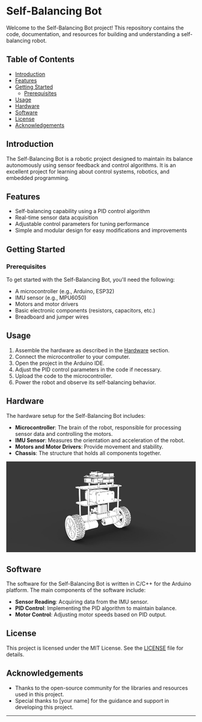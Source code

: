 # Self-Balancing Bot

Welcome to the Self-Balancing Bot project! This repository contains the code, documentation, and resources for building and understanding a self-balancing robot.

## Table of Contents

- [Introduction](#introduction)
- [Features](#features)
- [Getting Started](#getting-started)
  - [Prerequisites](#prerequisites)
- [Usage](#usage)
- [Hardware](#hardware)
- [Software](#software)
- [License](#license)
- [Acknowledgements](#acknowledgements)

## Introduction

The Self-Balancing Bot is a robotic project designed to maintain its balance autonomously using sensor feedback and control algorithms. It is an excellent project for learning about control systems, robotics, and embedded programming.

## Features

- Self-balancing capability using a PID control algorithm
- Real-time sensor data acquisition
- Adjustable control parameters for tuning performance
- Simple and modular design for easy modifications and improvements

## Getting Started

### Prerequisites

To get started with the Self-Balancing Bot, you'll need the following:

- A microcontroller (e.g., Arduino, ESP32)
- IMU sensor (e.g., MPU6050)
- Motors and motor drivers
- Basic electronic components (resistors, capacitors, etc.)
- Breadboard and jumper wires

## Usage

1. Assemble the hardware as described in the [Hardware](#hardware) section.
2. Connect the microcontroller to your computer.
3. Open the project in the Arduino IDE.
4. Adjust the PID control parameters in the code if necessary.
5. Upload the code to the microcontroller.
6. Power the robot and observe its self-balancing behavior.

## Hardware

The hardware setup for the Self-Balancing Bot includes:

- **Microcontroller**: The brain of the robot, responsible for processing sensor data and controlling the motors.
- **IMU Sensor**: Measures the orientation and acceleration of the robot.
- **Motors and Motor Drivers**: Provide movement and stability.
- **Chassis**: The structure that holds all components together.

![A two-wheeled self-balancing robot](https://github.com/aatmanp4/Self-Balancing-Bot/blob/main/Diagrams/self-balancing-robot.jpg)

## Software

The software for the Self-Balancing Bot is written in C/C++ for the Arduino platform. The main components of the software include:

- **Sensor Reading**: Acquiring data from the IMU sensor.
- **PID Control**: Implementing the PID algorithm to maintain balance.
- **Motor Control**: Adjusting motor speeds based on PID output.

## License

This project is licensed under the MIT License. See the [LICENSE](LICENSE) file for details.

## Acknowledgements

- Thanks to the open-source community for the libraries and resources used in this project.
- Special thanks to [your name] for the guidance and support in developing this project.

---

